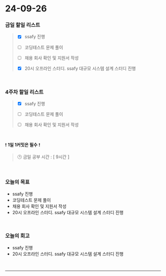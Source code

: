# 24-09-26
### 금일 할일 리스트
> - [x] ssafy 진행
>
> - [ ] 코딩테스트 문제 풀이
>
> - [ ] 채용 회사 확인 및 지원서 작성
>
> - [x] 20시 오프라인 스터디. ssafy 대규모 시스템 설계 스터디 진행

<br/>

### 4주차 할일 리스트
> - [x] ssafy 진행
>
> - [ ] 코딩테스트 문제 풀이
>
> - [ ] 채용 회사 확인 및 지원서 작성

<br/>

❗ **1일 1커밋은 필수** ❗
> 🕒 금일 공부 시간 : [ 9시간 ]

<br/>

### 오늘의 목표
- ssafy 진행
- 코딩테스트 문제 풀이
- 채용 회사 확인 및 지원서 작성
- 20시 오프라인 스터디. ssafy 대규모 시스템 설계 스터디 진행

<br>

### 오늘의 회고
- ssafy 진행
- 20시 오프라인 스터디. ssafy 대규모 시스템 설계 스터디 진행

<br/>

---
